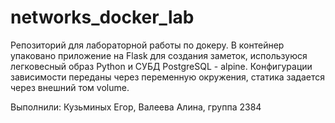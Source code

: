 # networks_docker_lab

Репозиторий для лабораторной работы по докеру.
В контейнер упаковано приложение на Flask для создания заметок, используюся легковесный образ Python и СУБД PostgreSQL - alpine.
Конфигурации зависимости переданы через переменную окружения, статика задается через внешний том volume.


Выполнили: Кузьминых Егор, Валеева Алина, группа 2384
